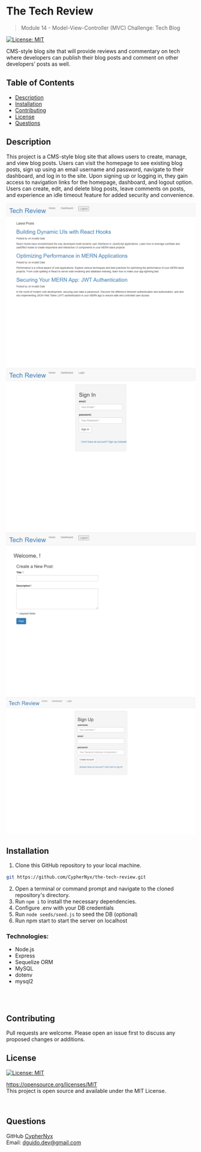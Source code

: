 # The Tech Review
> Module 14 - Model-View-Controller (MVC) Challenge: Tech Blog
  
  [![License: MIT](https://img.shields.io/badge/License-MIT-yellow.svg)](https://opensource.org/licenses/MIT)

CMS-style blog site that will provide reviews and commentary on tech  where developers can publish their blog posts and comment on other developers’ posts as well.

## Table of Contents
  * [Description](#description)
  * [Installation](#installation)
  * [Contributing](#contributing)
  * [License](#license)
  * [Questions](#questions)

## Description

This project is a CMS-style blog site that allows users to create, manage, and view blog posts. Users can visit the homepage to see existing blog posts, sign up using an email username and password, navigate to their dashboard, and log in to the site. Upon signing up or logging in, they gain access to navigation links for the homepage, dashboard, and logout option. Users can create, edit, and delete blog posts, leave comments on posts, and experience an idle timeout feature for added security and convenience.

![pic1](./assets/images/Screenshot%2001.png)
![pic1](./assets/images/Screenshot%2002.png)
![pic1](./assets/images/Screenshot%2003.png)
![pic1](./assets/images/Screenshot%2004.png)
 ## Installation
  
1. Clone this GitHub repository to your local machine. <br> 
```sh
git https://github.com/CypherNyx/the-tech-review.git
```
2. Open a terminal or command prompt and navigate to the cloned repository's directory.
3. Run ```npm i``` to install the necessary dependencies.
4. Configure .env with your DB credentials
5. Run ```node seeds/seed.js``` to seed the DB (optional)
6. Run npm start to start the server on localhost

### Technologies: 
 - Node.js
 - Express
 - Sequelize ORM
 - MySQL
 - dotenv
 - mysql2


<br>


<br>

## Contributing
Pull requests are welcome. Please open an issue first to discuss any proposed changes or additions.
<br>

## License
[![License: MIT](https://img.shields.io/badge/License-MIT-yellow.svg)](https://opensource.org/licenses/MIT)
  
  https://opensource.org/licenses/MIT <br> 
  This project is open source and available under the MIT License.

<br>

  ## Questions
  GitHub [CypherNyx](https://github.com/CypherNyx)<br>
  Email: dguido.dev@gmail.com





